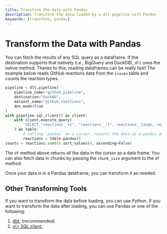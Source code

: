 ```yaml
---
title: Transform the data with Pandas
description: Transform the data loaded by a dlt pipeline with Pandas
keywords: [transform, pandas]
---
```


# Transform the Data with Pandas

You can fetch the results of any SQL query as a dataframe. If the destination supports that
natively (i.e., BigQuery and DuckDB), `dlt` uses the native method. Thanks to this, reading
dataframes can be really fast! The example below reads GitHub reactions data from the `issues` table and
counts the reaction types.

```py
pipeline = dlt.pipeline(
    pipeline_name="github_pipeline",
    destination="duckdb",
    dataset_name="github_reactions",
    dev_mode=True
)
with pipeline.sql_client() as client:
    with client.execute_query(
        'SELECT "reactions__+1", "reactions__-1", reactions__laugh, reactions__hooray, reactions__rocket FROM issues'
    ) as table:
        # calling `pandas` on a cursor, returns the data as a pandas data frame
        reactions = table.pandas()
counts = reactions.sum(0).sort_values(0, ascending=False)
```

The `df` method above returns all the data in the cursor as a data frame. You can also fetch data in
chunks by passing the `chunk_size` argument to the `df` method.

Once your data is in a Pandas dataframe, you can transform it as needed.

## Other Transforming Tools

If you want to transform the data before loading, you can use Python. If you want to transform the
data after loading, you can use Pandas or one of the following:

1. [dbt.](dbt/dbt.md) (recommended)
2. [`dlt` SQL client.](sql.md)
